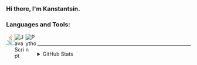 ### Hi there, I'm Kanstantsin.

<!--- 💻 I’m currently working on ...
- 🎓 I’m currently learning ...
- 🔗 Plans to learn:
- 👥 I’m looking to collaborate on ...
- 🤔 I’m looking for help with ...
- 💬 Ask me about ...
- 📫 How to reach me: ...
- 🎱 Fun fact: ...-->

<!--#### Connect with me:

[<img align="left" alt="redeveight | LinkedIn" width="22px" src="https://cdn.jsdelivr.net/npm/simple-icons@v3/icons/linkedin.svg" />][linkedin]
[<img align="left" alt="redeveight | Facebook" width="22px" src="https://cdn.jsdelivr.net/npm/simple-icons@v3/icons/facebook.svg" />][facebook]
<br />-->

### Languages and Tools:

<img align="left" alt="Java" width="23px" src="https://raw.githubusercontent.com/gilbarbara/logos/master/logos/java.svg" />
<!--<img align="left" alt="Spring" width="121.5px" height="31px" src="https://raw.githubusercontent.com/gilbarbara/logos/master/logos/spring.svg" />-->
<img align="left" alt="JavaScript" width="30px" src="https://raw.githubusercontent.com/gilbarbara/logos/master/logos/javascript.svg" />
<!--<img align="left" alt="ReactJS" width="32px" src="https://raw.githubusercontent.com/gilbarbara/logos/master/logos/react.svg" />-->
<img align="left" alt="Python" width="32px" src="https://raw.githubusercontent.com/gilbarbara/logos/master/logos/python.svg" />
<br />

---

<details>
  <summary>GitHub Stats</summary>
  
  <img align="left" alt="redeveight's GitHub Stats" src="https://github-readme-stats.vercel.app/api/top-langs/?username=redeveight&layout=compact&hide_border=true&hide=css,html&langs_count=6" />

</details>

[facebook]: https://www.facebook.com/redeveight
[linkedin]: https://www.linkedin.com/in/redeveight

